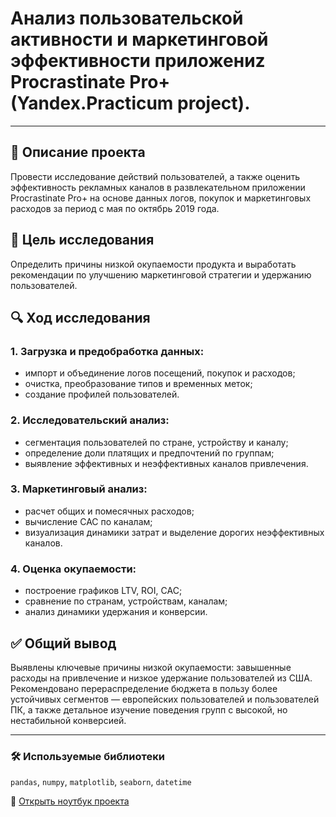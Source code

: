 # Анализ пользовательской активности и маркетинговой эффективности приложениz Procrastinate Pro+ (Yandex.Practicum project).

---

## 📌 Описание проекта  
Провести исследование действий пользователей, а также оценить эффективность рекламных каналов в развлекательном приложении Procrastinate Pro+ на основе данных логов, покупок и маркетинговых расходов за период с мая по октябрь 2019 года.

## 🎯 Цель исследования  
Определить причины низкой окупаемости продукта и выработать рекомендации по улучшению маркетинговой стратегии и удержанию пользователей.

## 🔍 Ход исследования

### 1. Загрузка и предобработка данных:
- импорт и объединение логов посещений, покупок и расходов;
- очистка, преобразование типов и временных меток;
- создание профилей пользователей.

### 2. Исследовательский анализ:
- сегментация пользователей по стране, устройству и каналу;
- определение доли платящих и предпочтений по группам;
- выявление эффективных и неэффективных каналов привлечения.

### 3. Маркетинговый анализ:
- расчет общих и помесячных расходов;
- вычисление CAC по каналам;
- визуализация динамики затрат и выделение дорогих неэффективных каналов.

### 4. Оценка окупаемости:
- построение графиков LTV, ROI, CAC;
- сравнение по странам, устройствам, каналам;
- анализ динамики удержания и конверсии.

## ✅ Общий вывод  
Выявлены ключевые причины низкой окупаемости: завышенные расходы на привлечение и низкое удержание пользователей из США. Рекомендовано перераспределение бюджета в пользу более устойчивых сегментов — европейских пользователей и пользователей ПК, а также детальное изучение поведения групп с высокой, но нестабильной конверсией.

---

### 🛠 Используемые библиотеки

`pandas`, `numpy`, `matplotlib`, `seaborn`, `datetime`

📘 [Открыть ноутбук проекта](https://github.com/AlexEgorova/da-business-metrics-app/blob/main/da-business-metrics-app.ipynb)
